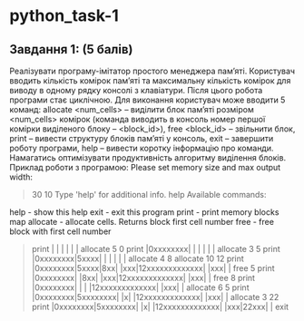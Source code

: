 # python_task-1
## Завдання 1: (5 балів)
Реалізувати програму-імітатор простого менеджера пам’яті. Користувач вводить кількість комірок пам’яті та максимальну кількість комірок для виводу в одному рядку консолі з клавіатури. Після цього робота програми стає циклічною. Для виконання користувач може вводити 5 команд: allocate <num_cells> – виділити блок пам’яті розміром <num_cells> комірок (команда виводить в консоль номер першої комірки виділеного блоку – <block_id>), free <block_id> – звільнити блок, print – вивести структуру блоків пам’яті у консоль, exit – завершити роботу програми, help – вивести коротку інформацію про команди. Намагатись оптимізувати продуктивність алгоритму виділення блоків.
Приклад роботи з програмою:
Please set memory size and max output width:
>30 10
Type 'help' for additional info.
>help
Available commands:

 help  - show this help
 exit  - exit this program
 print - print memory blocks map
 allocate <num> - allocate <num> cells. Returns block first cell number
 free <num> - free block with first cell number <num>

>print
|                   |
|                   |
|                   |
>allocate 5
0
>print
|0xxxxxxxx|         |
|                   |
|                   |
>allocate 3
5
>print
|0xxxxxxxx|5xxxx|   |
|                   |
|                   |
>allocate 4
8
>allocate 10
12
>print
|0xxxxxxxx|5xxxx|8xx|
|xxx|12xxxxxxxxxxxxx|
|xxx|               |
>free 5
>print
|0xxxxxxxx|     |8xx|
|xxx|12xxxxxxxxxxxxx|
|xxx|               |
>free 8
>print
|0xxxxxxxx|         |
|   |12xxxxxxxxxxxxx|
|xxx|               |
>allocate 6
5
>print
|0xxxxxxxx|5xxxxxxxx|
|x| |12xxxxxxxxxxxxx|
|xxx|               |
>allocate 3
22
>print
|0xxxxxxxx|5xxxxxxxx|
|x| |12xxxxxxxxxxxxx|
|xxx|22xxx|         |
>exit
